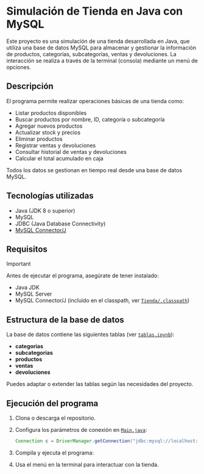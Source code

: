 # Simulación de Tienda en Java con MySQL

Este proyecto es una simulación de una tienda desarrollada en Java, que utiliza una base de datos MySQL para almacenar y gestionar la información de productos, categorías, subcategorías, ventas y devoluciones. La interacción se realiza a través de la terminal (consola) mediante un menú de opciones.

## Descripción

El programa permite realizar operaciones básicas de una tienda como:

- Listar productos disponibles
- Buscar productos por nombre, ID, categoría o subcategoría
- Agregar nuevos productos
- Actualizar stock y precios
- Eliminar productos
- Registrar ventas y devoluciones
- Consultar historial de ventas y devoluciones
- Calcular el total acumulado en caja

Todos los datos se gestionan en tiempo real desde una base de datos MySQL.

## Tecnologías utilizadas

- Java (JDK 8 o superior)
- MySQL
- JDBC (Java Database Connectivity)
- [MySQL Connector/J](https://dev.mysql.com/downloads/connector/j/)

## Requisitos

>[!IMPORTANT]
Antes de ejecutar el programa, asegúrate de tener instalado:

- Java JDK
- MySQL Server
- MySQL Connector/J (incluido en el classpath, ver [`Tienda/.classpath`](Tienda/.classpath))

## Estructura de la base de datos

La base de datos contiene las siguientes tablas (ver [`tablas.ipynb`](tablas.ipynb)):

- **categorias**
- **subcategorias**
- **productos**
- **ventas**
- **devoluciones**

Puedes adaptar o extender las tablas según las necesidades del proyecto.

## Ejecución del programa

1. Clona o descarga el repositorio.
2. Configura los parámetros de conexión en [`Main.java`](Tienda/src/tienda/Main.java):

   ````java
   Connection c = DriverManager.getConnection("jdbc:mysql://localhost:3306/tienda", "root", "root");
   ````
   
3. Compila y ejecuta el programa:

4. Usa el menú en la terminal para interactuar con la tienda.
